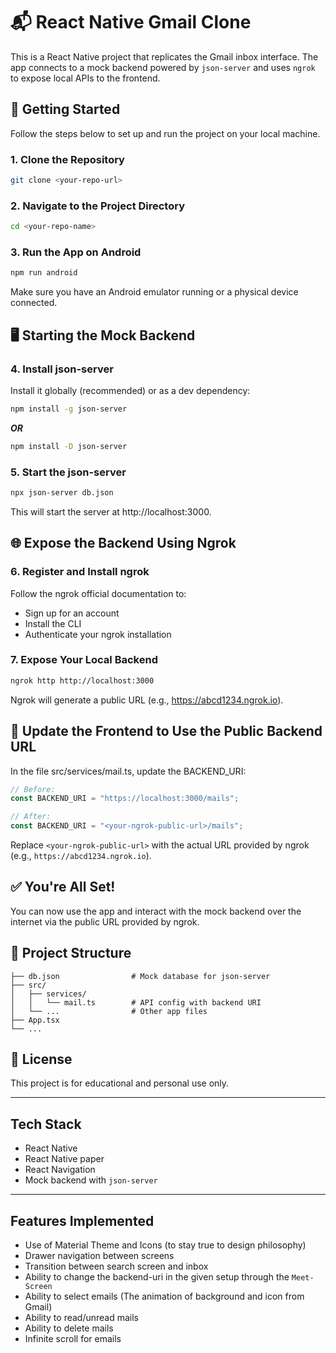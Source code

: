 # 📬 React Native Gmail Clone

This is a React Native project that replicates the Gmail inbox interface. The app connects to a mock backend powered by `json-server` and uses `ngrok` to expose local APIs to the frontend.

## 🚀 Getting Started

Follow the steps below to set up and run the project on your local machine.

### 1. Clone the Repository

```bash
git clone <your-repo-url>
```

### 2. Navigate to the Project Directory

```bash
cd <your-repo-name>
```
### 3. Run the App on Android
```bash
npm run android
```

Make sure you have an Android emulator running or a physical device connected.

## 🖥️ Starting the Mock Backend
### 4. Install json-server

Install it globally (recommended) or as a dev dependency:
```bash
npm install -g json-server
```
***OR***
```bash
npm install -D json-server
```

### 5. Start the json-server

```bash
npx json-server db.json
```

This will start the server at http://localhost:3000.

## 🌐 Expose the Backend Using Ngrok
### 6. Register and Install ngrok

Follow the ngrok official documentation to:
- Sign up for an account
- Install the CLI
- Authenticate your ngrok installation

### 7. Expose Your Local Backend

```bash
ngrok http http://localhost:3000
```

Ngrok will generate a public URL (e.g., https://abcd1234.ngrok.io).

## 🔧 Update the Frontend to Use the Public Backend URL

In the file src/services/mail.ts, update the BACKEND_URI:

```ts
// Before:
const BACKEND_URI = "https://localhost:3000/mails";

// After:
const BACKEND_URI = "<your-ngrok-public-url>/mails";
```

Replace `<your-ngrok-public-url>` with the actual URL provided by ngrok (e.g., `https://abcd1234.ngrok.io`).

## ✅ You're All Set!

You can now use the app and interact with the mock backend over the internet via the public URL provided by ngrok.

## 📂 Project Structure

```
├── db.json                # Mock database for json-server
├── src/
│   ├── services/
│   │   └── mail.ts        # API config with backend URI
│   └── ...                # Other app files
├── App.tsx
└── ...
```

## 📄 License
This project is for educational and personal use only.

---

## Tech Stack
- React Native
- React Native paper
- React Navigation
- Mock backend with `json-server`

---

## Features Implemented
- Use of Material Theme and Icons (to stay true to design philosophy)
- Drawer navigation between screens
- Transition between search screen and inbox
- Ability to change the backend-uri in the given setup through the `Meet-Screen`
- Ability to select emails (The animation of background and icon from Gmail)
- Ability to read/unread mails
- Ability to delete mails
- Infinite scroll for emails